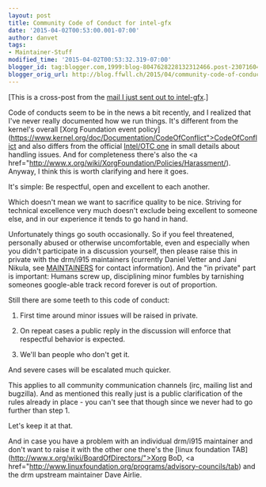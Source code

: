 ```yaml
---
layout: post
title: Community Code of Conduct for intel-gfx
date: '2015-04-02T00:53:00.001-07:00'
author: danvet
tags:
- Maintainer-Stuff
modified_time: '2015-04-02T00:53:32.319-07:00'
blogger_id: tag:blogger.com,1999:blog-8047628228132312466.post-2307160452468978284
blogger_orig_url: http://blog.ffwll.ch/2015/04/community-code-of-conduct-for-intel-gfx.html
---
```


[This is a cross-post from the [mail I just sent out to intel-gfx](http://lists.freedesktop.org/archives/intel-gfx/2015-April/063766.html).] 



Code of conducts seem to be in the news a bit recently, and I realized that I've never really documented how we run things. It's different from the kernel's overall [Xorg Foundation event policy](https://www.kernel.org/doc/Documentation/CodeOfConflict">CodeOfConflict</a> and also differs from the official <a href="https://01.org/linuxgraphics/community">Intel/OTC one</a> in small details about handling issues. And for completeness there's also the <a href="http://www.x.org/wiki/XorgFoundation/Policies/Harassment/). Anyway, I think this is worth clarifying and here it goes.

<!--more-->

It's simple: Be respectful, open and excellent to each another.



Which doesn't mean we want to sacrifice quality to be nice. Striving for technical excellence very much doesn't exclude being excellent to someone else, and in our experience it tends to go hand in hand.



Unfortunately things go south occasionally. So if you feel threatened, personally abused or otherwise uncomfortable, even and especially when you didn't participate in a discussion yourself, then please raise this in private with the drm/i915 maintainers (currently Daniel Vetter and Jani Nikula, see [MAINTAINERS](https://www.kernel.org/doc/linux/MAINTAINERS) for contact information). And the "in private" part is important: Humans screw up, disciplining minor fumbles by tarnishing someones google-able track record forever is out of proportion.



Still there are some teeth to this code of conduct:



1. First time around minor issues will be raised in private.



2. On repeat cases a public reply in the discussion will enforce that respectful behavior is expected.



3. We'll ban people who don't get it.



And severe cases will be escalated much quicker.



This applies to all community communication channels (irc, mailing list and bugzilla). And as mentioned this really just is a public clarification of the rules already in place - you can't see that though since we never had to go further than step 1.



Let's keep it at that.



And in case you have a problem with an individual drm/i915 maintainer and don't want to raise it with the other one there's the [linux foundation TAB](http://www.x.org/wiki/BoardOfDirectors/">Xorg BoD</a>, <a href="http://www.linuxfoundation.org/programs/advisory-councils/tab) and the drm upstream maintainer Dave Airlie.

